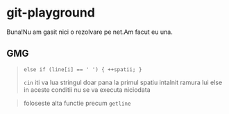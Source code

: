 # git-playground
Buna!Nu am gasit nici o rezolvare pe net.Am facut eu una.
## GMG
> `else if (line[i] == ' ')
{
++spatii;
}`
> 
> `cin` iti va lua stringul doar pana la primul spatiu intalnit
>  ramura lui else in aceste conditii nu se va executa niciodata

>  foloseste alta functie precum `getline`
